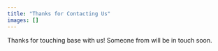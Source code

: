 ```yaml
---
title: "Thanks for Contacting Us"
images: []
---
```

Thanks for touching base with us! Someone from will be in touch soon.
